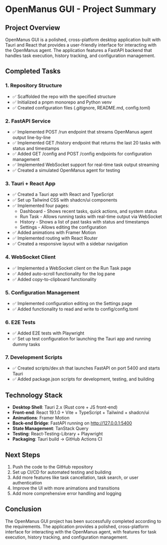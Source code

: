 # OpenManus GUI - Project Summary

## Project Overview

OpenManus GUI is a polished, cross-platform desktop application built with Tauri and React that provides a user-friendly interface for interacting with the OpenManus agent. The application features a FastAPI backend that handles task execution, history tracking, and configuration management.

## Completed Tasks

### 1. Repository Structure
- ✅ Scaffolded the repo with the specified structure
- ✅ Initialized a pnpm monorepo and Python venv
- ✅ Created configuration files (.gitignore, README.md, config.toml)

### 2. FastAPI Service
- ✅ Implemented POST /run endpoint that streams OpenManus agent output line-by-line
- ✅ Implemented GET /history endpoint that returns the last 20 tasks with status and timestamps
- ✅ Added GET /config and POST /config endpoints for configuration management
- ✅ Implemented WebSocket support for real-time task output streaming
- ✅ Created a simulated OpenManus agent for testing

### 3. Tauri + React App
- ✅ Created a Tauri app with React and TypeScript
- ✅ Set up Tailwind CSS with shadcn/ui components
- ✅ Implemented four pages:
  - Dashboard - Shows recent tasks, quick actions, and system status
  - Run Task - Allows running tasks with real-time output via WebSocket
  - History - Shows a list of past tasks with status and timestamps
  - Settings - Allows editing the configuration
- ✅ Added animations with Framer Motion
- ✅ Implemented routing with React Router
- ✅ Created a responsive layout with a sidebar navigation

### 4. WebSocket Client
- ✅ Implemented a WebSocket client on the Run Task page
- ✅ Added auto-scroll functionality for the log pane
- ✅ Added copy-to-clipboard functionality

### 5. Configuration Management
- ✅ Implemented configuration editing on the Settings page
- ✅ Added functionality to read and write to config/config.toml

### 6. E2E Tests
- ✅ Added E2E tests with Playwright
- ✅ Set up test configuration for launching the Tauri app and running dummy tasks

### 7. Development Scripts
- ✅ Created scripts/dev.sh that launches FastAPI on port 5400 and starts Tauri
- ✅ Added package.json scripts for development, testing, and building

## Technology Stack

- **Desktop Shell**: Tauri 2.x (Rust core + JS front-end)
- **Front-end**: React 19.1.0 + Vite + TypeScript + Tailwind + shadcn/ui
- **Animations**: Framer Motion
- **Back-end Bridge**: FastAPI running on http://127.0.0.1:5400
- **State Management**: TanStack Query
- **Testing**: React-Testing-Library + Playwright
- **Packaging**: Tauri build → GitHub Actions CI

## Next Steps

1. Push the code to the GitHub repository
2. Set up CI/CD for automated testing and building
3. Add more features like task cancellation, task search, or user authentication
4. Improve the UI with more animations and transitions
5. Add more comprehensive error handling and logging

## Conclusion

The OpenManus GUI project has been successfully completed according to the requirements. The application provides a polished, cross-platform interface for interacting with the OpenManus agent, with features for task execution, history tracking, and configuration management.